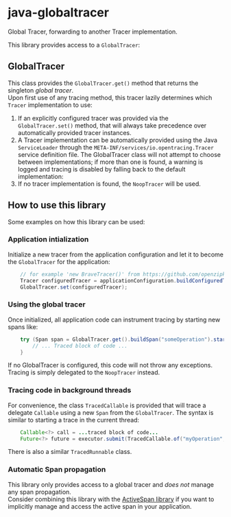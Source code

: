 # java-globaltracer
Global Tracer, forwarding to another Tracer implementation.

This library provides access to a `GlobalTracer`:

## GlobalTracer
This class provides the `GlobalTracer.get()` method that returns the singleton _global tracer_.  
Upon first use of any tracing method, this tracer lazily determines which `Tracer`
implementation to use:  
 1. If an explicitly configured tracer was provided via the `GlobalTracer.set()` method,
    that will always take precedence over automatically provided tracer instances.  
 2. A Tracer implementation can be automatically provided using the Java `ServiceLoader` through the
    `META-INF/services/io.opentracing.Tracer` service definition file.
    The GlobalTracer class will not attempt to choose between implementations;
    if more than one is found, a warning is logged and tracing is disabled by
    falling back to the default implementation:  
 3. If no tracer implementation is found, the `NoopTracer` will be used.

## How to use this library
Some examples on how this library can be used:

### Application intialization
Initialize a new tracer from the application configuration
and let it to become the `GlobalTracer` for the application:
````java
    // for example 'new BraveTracer()' from https://github.com/openzipkin/brave-opentracing
    Tracer configuredTracer = applicationConfiguration.buildConfiguredTracer();
    GlobalTracer.set(configuredTracer);
````

### Using the global tracer
Once initialized, all application code can instrument tracing by starting new spans like:
````java
    try (Span span = GlobalTracer.get().buildSpan("someOperation").start()) {
        // ... Traced block of code ...
    }
````

If no GlobalTracer is configured, this code will not throw any exceptions.
Tracing is simply delegated to the `NoopTracer` instead.

### Tracing code in background threads
For convenience, the class `TracedCallable` is provided that will trace a delegate `Callable`
using a new `Span` from the `GlobalTracer`.
The syntax is similar to starting a trace in the current thread:
````java
    Callable<?> call = ...traced block of code...
    Future<?> future = executor.submit(TracedCallable.of("myOperation", call));
````
There is also a similar `TracedRunnable` class.

### Automatic Span propagation
This library only provides access to a global tracer and _does not_ manage any span propagation.  
Consider combining this library with the [ActiveSpan library](https://github.com/opentracing-contrib/java-activespan)
if you want to implicitly manage and access the active span in your application.
